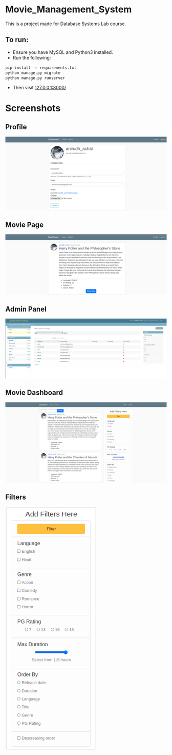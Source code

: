 # Movie_Management_System

This is a project made for Database Systems Lab course. 

## To run:  

- Ensure you have MySQL and Python3 installed.
- Run the following:
```
pip install -r requirements.txt
python manage.py migrate
python manage.py runserver
```
- Then visit [127.0.0.1:8000/](127.0.0.1:8000/)

# Screenshots

## Profile

![](Screenshots/Profile.png)

## Movie Page

![](Screenshots/Movie_Page.png)

## Admin Panel

![](Screenshots/admin.png)

## Movie Dashboard

![](Screenshots/dashboard.png)

## Filters

![](Screenshots/Filters.png) 
